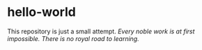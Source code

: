 # hello-world
This repository is just a small attempt.
*Every noble work is at first impossible.*
*There is no royal road to learning.*
